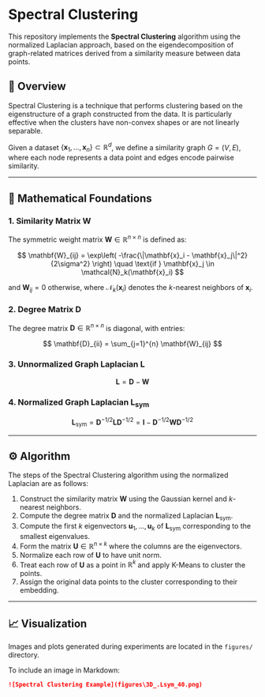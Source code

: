 # Spectral Clustering

This repository implements the **Spectral Clustering** algorithm using the normalized Laplacian approach, based on the eigendecomposition of graph-related matrices derived from a similarity measure between data points.

## 📘 Overview

Spectral Clustering is a technique that performs clustering based on the eigenstructure of a graph constructed from the data. It is particularly effective when the clusters have non-convex shapes or are not linearly separable.

Given a dataset $\{ \mathbf{x}_1, \dots, \mathbf{x}_n \} \subset \mathbb{R}^d$, we define a similarity graph $G = (V, E)$, where each node represents a data point and edges encode pairwise similarity.

---

## 🧠 Mathematical Foundations

### 1. Similarity Matrix $\mathbf{W}$

The symmetric weight matrix $\mathbf{W} \in \mathbb{R}^{n \times n}$ is defined as:

$$
\mathbf{W}_{ij} = \exp\left( -\frac{\|\mathbf{x}_i - \mathbf{x}_j\|^2}{2\sigma^2} \right) \quad \text{if } \mathbf{x}_j \in \mathcal{N}_k(\mathbf{x}_i)
$$

and $\mathbf{W}_{ij} = 0$ otherwise, where $\mathcal{N}_k(\mathbf{x}_i)$ denotes the $k$-nearest neighbors of $\mathbf{x}_i$.

### 2. Degree Matrix $\mathbf{D}$

The degree matrix $\mathbf{D} \in \mathbb{R}^{n \times n}$ is diagonal, with entries:

$$
\mathbf{D}_{ii} = \sum_{j=1}^{n} \mathbf{W}_{ij}
$$

### 3. Unnormalized Graph Laplacian $\mathbf{L}$

$$
\mathbf{L} = \mathbf{D} - \mathbf{W}
$$

### 4. Normalized Graph Laplacian $\mathbf{L}_{\text{sym}}$

$$
\mathbf{L}_{\text{sym}} = \mathbf{D}^{-1/2} \mathbf{L} \mathbf{D}^{-1/2} = \mathbf{I} - \mathbf{D}^{-1/2} \mathbf{W} \mathbf{D}^{-1/2}
$$

---

## ⚙️ Algorithm

The steps of the Spectral Clustering algorithm using the normalized Laplacian are as follows:

1. Construct the similarity matrix $\mathbf{W}$ using the Gaussian kernel and $k$-nearest neighbors.
2. Compute the degree matrix $\mathbf{D}$ and the normalized Laplacian $\mathbf{L}_{\text{sym}}$.
3. Compute the first $k$ eigenvectors $\mathbf{u}_{1}, \dots, \mathbf{u}_k$ of $\mathbf{L}_{\text{sym}}$ corresponding to the smallest eigenvalues.
4. Form the matrix $\mathbf{U} \in \mathbb{R}^{n \times k}$ where the columns are the eigenvectors.
5. Normalize each row of $\mathbf{U}$ to have unit norm.
6. Treat each row of $\mathbf{U}$ as a point in $\mathbb{R}^k$ and apply K-Means to cluster the points.
7. Assign the original data points to the cluster corresponding to their embedding.

---

## 📈 Visualization

Images and plots generated during experiments are located in the `figures/` directory.

To include an image in Markdown:

```markdown
![Spectral Clustering Example](figures\3D_.Lsym_40.png)
